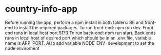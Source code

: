# country-info-app
Before running the app, perform a npm install in both folders: BE and front-end to install the required packages.
To run front-end: npm run dev. Front end runs in local host port 5173
To run back-end: npm run start. Back ends runs in local host of desired port which should be in an .env file, variable name is APP_PORT. Also add variable NODE_ENV=development to set the node enviroment
